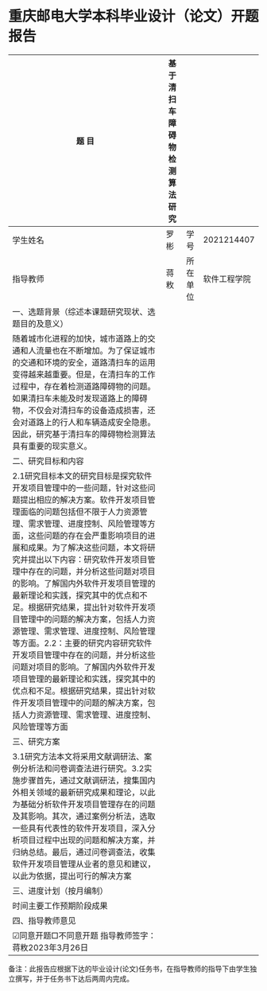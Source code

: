 # **重庆邮电大学本科毕业设计（论文）开题报告**



| 题   目                                                      | 基于清扫车障碍物检测算法研究 |          |              |
| ------------------------------------------------------------ | ---------------------------- | -------- | ------------ |
| 学生姓名                                                     | 罗彬                         | 学   号  | 2021214407   |
| 指导教师                                                     | 蒋敉                         | 所在单位 | 软件工程学院 |
| 一、选题背景（综述本课题研究现状、选题目的及意义）           |                              |          |              |
| 随着城市化进程的加快，城市道路上的交通和人流量也在不断增加。为了保证城市的交通和环境的安全，道路清扫车的运用变得越来越重要。但是，在清扫车的工作过程中，存在着检测道路障碍物的问题。如果清扫车未能及时发现道路上的障碍物，不仅会对清扫车的设备造成损害，还会对道路上的行人和车辆造成安全隐患。因此，研究基于清扫车的障碍物检测算法具有重要的现实意义。 |                              |          |              |
| 二、研究目标和内容                                           |                              |          |              |
| 2.1研究目标本文的研究目标是探究软件开发项目管理中的一些问题，针对这些问题提出相应的解决方案。软件开发项目管理面临的问题包括但不限于人力资源管理、需求管理、进度控制、风险管理等方面，这些问题的存在会严重影响项目的进展和成果。为了解决这些问题，本文将研究并提出以下内容：研究软件开发项目管理中存在的问题，并分析这些问题对项目的影响。了解国内外软件开发项目管理的最新理论和实践，探究其中的优点和不足。根据研究结果，提出针对软件开发项目管理中的问题的解决方案，包括人力资源管理、需求管理、进度控制、风险管理等方面。2.2：主要的研究内容研究软件开发项目管理中存在的问题，并分析这些问题对项目的影响。了解国内外软件开发项目管理的最新理论和实践，探究其中的优点和不足。根据研究结果，提出针对软件开发项目管理中的问题的解决方案，包括人力资源管理、需求管理、进度控制、风险管理等方面 |                              |          |              |
| 三、研究方案                                                 |                              |          |              |
| 3.1研究方法本文将采用文献调研法、案例分析法和问卷调查法进行研究。3.2实施步骤首先，通过文献调研法，搜集国内外相关领域的最新研究成果和理论，以此为基础分析软件开发项目管理存在的问题及其影响。其次，通过案例分析法，选取一些具有代表性的软件开发项目，深入分析项目过程中出现的问题和解决方案，并归纳总结。最后，通过问卷调查法，收集软件开发项目管理从业者的意见和建议，以此为依据，提出可行的解决方案 |                              |          |              |
| 三、进度计划（按月编制）                                     |                              |          |              |
| 时间主要工作预期阶段成果                                     |                              |          |              |
| 四、指导教师意见                                             |                              |          |              |
| ☑同意开题□不同意开题 指导教师签字：蒋敉2023年3月26日         |                              |          |              |

 

备注：此报告应根据下达的毕业设计(论文)任务书，在指导教师的指导下由学生独立撰写，并于任务书下达后两周内完成。

 